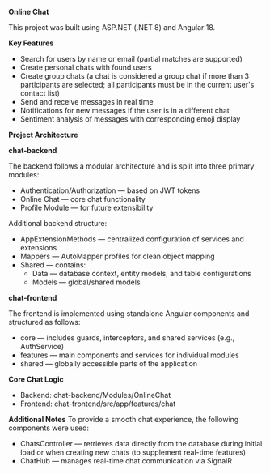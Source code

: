 **Online Chat**

This project was built using ASP.NET (.NET 8) and Angular 18.

**Key Features**
* Search for users by name or email (partial matches are supported)
* Create personal chats with found users
* Create group chats (a chat is considered a group chat if more than 3 participants are selected; all participants must be in the current user's contact list)
* Send and receive messages in real time
* Notifications for new messages if the user is in a different chat
* Sentiment analysis of messages with corresponding emoji display

**Project Architecture**

**chat-backend**

The backend follows a modular architecture and is split into three primary modules:
* Authentication/Authorization — based on JWT tokens
* Online Chat — core chat functionality
* Profile Module — for future extensibility

Additional backend structure:
* AppExtensionMethods — centralized configuration of services and extensions
* Mappers — AutoMapper profiles for clean object mapping
* Shared — contains:
  * Data — database context, entity models, and table configurations
  * Models — global/shared models

**chat-frontend**

The frontend is implemented using standalone Angular components and structured as follows:
* core — includes guards, interceptors, and shared services (e.g., AuthService)
* features — main components and services for individual modules
* shared — globally accessible parts of the application

**Core Chat Logic**
* Backend: chat-backend/Modules/OnlineChat
* Frontend: chat-frontend/src/app/features/chat

**Additional Notes**
To provide a smooth chat experience, the following components were used:
* ChatsController — retrieves data directly from the database during initial load or when creating new chats (to supplement real-time features)
* ChatHub — manages real-time chat communication via SignalR

